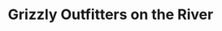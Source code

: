 ---
title: "Grizzly Outfitters on the River"
url: /big-sky/grizzly-outfitters-on-the-river/
shop: shop
---